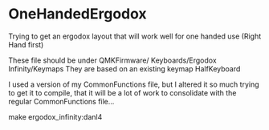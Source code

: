 # OneHandedErgodox
Trying to get an ergodox layout that will work well for one handed use (Right Hand first)


These file should be under QMKFirmware/ Keyboards/Ergodox Infinity/Keymaps
They are based on an existing keymap HalfKeyboard

I used a version of my CommonFunctions file, but I altered it so much trying to get it to compile, that it will be a lot of work to consolidate with the regular CommonFunctions file...

make ergodox_infinity:danl4
